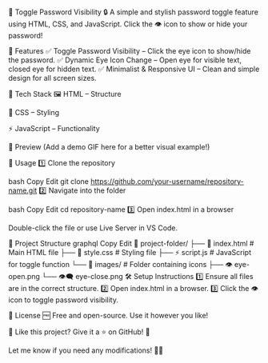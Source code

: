 🚀 Toggle Password Visibility
🔒 A simple and stylish password toggle feature using HTML, CSS, and JavaScript. Click the 👁️ icon to show or hide your password!

🌟 Features
✅ Toggle Password Visibility – Click the eye icon to show/hide the password.
✅ Dynamic Eye Icon Change – Open eye for visible text, closed eye for hidden text.
✅ Minimalist & Responsive UI – Clean and simple design for all screen sizes.

🎨 Tech Stack
🖼 HTML – Structure

🎨 CSS – Styling

⚡ JavaScript – Functionality

📸 Preview
(Add a demo GIF here for a better visual example!)

🚀 Usage
1️⃣ Clone the repository

bash
Copy
Edit
git clone https://github.com/your-username/repository-name.git
2️⃣ Navigate into the folder

bash
Copy
Edit
cd repository-name
3️⃣ Open index.html in a browser

Double-click the file or use Live Server in VS Code.

📁 Project Structure
graphql
Copy
Edit
📂 project-folder/
├── 📜 index.html   # Main HTML file
├── 🎨 style.css    # Styling file
├── ⚡ script.js     # JavaScript for toggle function
└── 📁 images/      # Folder containing icons
    ├── 👁️ eye-open.png
    └── 👁️‍🗨️ eye-close.png
🛠️ Setup Instructions
1️⃣ Ensure all files are in the correct structure.
2️⃣ Open index.html in a browser.
3️⃣ Click the 👁️ icon to toggle password visibility.

📜 License
🆓 Free and open-source. Use it however you like!

🎯 Like this project? Give it a ⭐ on GitHub! 🚀

Let me know if you need any modifications! 🎨🔥

